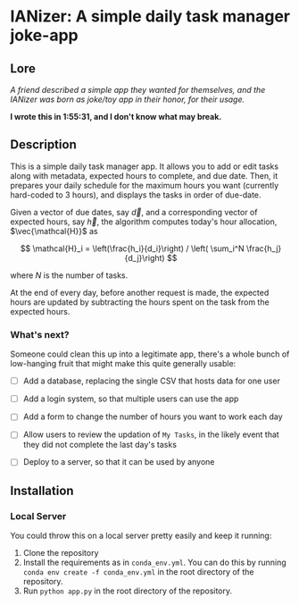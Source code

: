 # IANizer: A simple daily task manager joke-app

## Lore

*A friend described a simple app they wanted for themselves, and the IANizer was born as joke/toy app in their honor, for their usage.*

**I wrote this in 1:55:31, and I don't know what may break.**

## Description

This is a simple daily task manager app. It allows you to add or edit tasks along with metadata, expected hours to complete, and due date. Then, it prepares your daily schedule for the maximum hours you want (currently hard-coded to 3 hours), and displays the tasks in order of due-date.

Given a vector of due dates, say $\vec{d}$, and a corresponding vector of expected hours, say $\vec{h}$, the algorithm computes today's hour allocation, $\vec{\mathcal{H}}$ as 

$$
\mathcal{H}_i = \left(\frac{h_i}{d_i}\right) / \left( \sum_i^N \frac{h_j}{d_j}\right)
$$ 

where $N$ is the number of tasks.

At the end of every day, before another request is made, the expected hours are updated by subtracting the hours spent on the task from the expected hours.

### What's next?

Someone could clean this up into a legitimate app, there's a whole bunch of low-hanging fruit that might make this quite generally usable:

- [ ] Add a database, replacing the single CSV that hosts data for one user
- [ ] Add a login system, so that multiple users can use the app
- [ ] Add a form to change the number of hours you want to work each day
- [ ] Allow users to review the updation of `My Tasks`, in the likely event that they did not complete the last day's tasks
- [ ] Deploy to a server, so that it can be used by anyone


## Installation

### Local Server

You could throw this on a local server pretty easily and keep it running:

1. Clone the repository
2. Install the requirements as in `conda_env.yml`. You can do this by running `conda env create -f conda_env.yml` in the root directory of the repository.
3. Run `python app.py` in the root directory of the repository.
